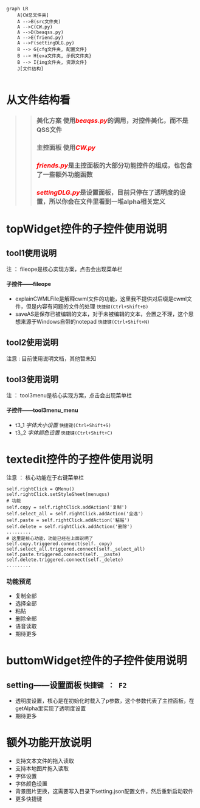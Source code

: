 ```mermaid
graph LR
    A[CW总文件夹]
    A -->B(src文件夹)
    A -->C(CW.py)
    A -->D(beaqss.py)
    A -->E(friend.py)
    A -->F(settingDLG.py)
    B --> G{cfg文件夹, 配置文件}
    B --> H{exa文件夹, 示例文件夹}
    B --> I{img文件夹, 资源文件}
    J[文件结构]
  
```

# 从文件结构看

>> ### 美化方案 使用<font color="red">*beaqss.py*</font>的调用，对控件美化，而不是QSS文件
>>
>> ### 主控面板 使用<font color="red">*CW.py*</font>
>>
>> ### <font color="red">*friends.py*</font>是主控面板的大部分功能控件的组成，也包含了一些额外功能函数
>>
>> ### <font color="red">*settingDLG.py*</font>是设置面板，目前只停在了透明度的设置，所以你会在文件里看到一堆alpha相关定义
>>

# topWidget控件的子控件使用说明

## tool1使用说明

注 ： fileope是核心实现方案，点击会出现菜单栏

#### 子控件——fileope

* explainCWMLFile是解释cwml文件的功能，这里我不提供对后缀是cwml文件，但是内容有问题的文件的处理 ```快捷键(Ctrl+Shift+B)```
* saveAS是保存已被编辑的文本，对于未被编辑的文本，会置之不理，这个思想来源于Windows自带的notepad ```快捷键(Ctrl+Shift+N)```

## tool2使用说明

注意 : 目前使用说明文档，其他暂未知

## tool3使用说明

注 ： tool3menu是核心实现方案，点击会出现菜单栏

#### 子控件——tool3menu_menu

* t3_1 _*字体大小设置*_    ```快捷键(Ctrl+Shift+S)```
* t3_2 _*字体颜色设置*_    ```快捷键(Ctrl+Shift+C)```

# textedit控件的子控件使用说明

注意 ： 核心功能在于右键菜单栏

```
self.rightClick = QMenu()
self.rightClick.setStyleSheet(menuqss)
# 功能
self.copy = self.rightClick.addAction('复制')
self.select_all = self.rightClick.addAction('全选')
self.paste = self.rightClick.addAction('粘贴')
self.delete = self.rightClick.addAction('删除')
.........
# 这里是核心功能，功能已经在上面说明了
self.copy.triggered.connect(self._copy)
self.select_all.triggered.connect(self._select_all)
self.paste.triggered.connect(self.__paste)
self.delete.triggered.connect(self._delete)
.........
```

### 功能预览

* 复制全部
* 选择全部
* 粘贴
* 删除全部
* 语音读取
* 期待更多

# buttomWidget控件的子控件使用说明

## setting——设置面板 ```快捷键 ： F2```

* 透明度设置，核心是在初始化时载入了p参数，这个参数代表了主控面板，在getAlpha里实现了透明度设置
* 期待更多

# 额外功能开放说明

* 支持文本文件的拖入读取
* 支持本地图片拖入读取
* 字体设置
* 字体颜色设置
* 背景图片更换，这需要写入目录下setting.json配置文件，然后重新启动软件
* 更多快捷键
